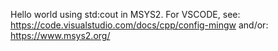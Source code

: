 Hello world using std:cout in MSYS2.
For VSCODE, see: https://code.visualstudio.com/docs/cpp/config-mingw
and/or: https://www.msys2.org/
